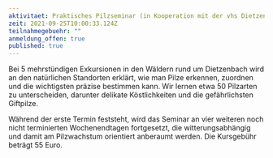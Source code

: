 ```yaml
---
aktivitaet: Praktisches Pilzseminar (in Kooperation mit der vhs Dietzenbach)
zeit: 2021-09-25T10:00:33.124Z
teilnahmegebuehr: ""
anmeldung_offen: true
published: true
---
```

Bei  5 mehrstündigen Exkursionen in den Wäldern rund um Dietzenbach wird an den natürlichen Standorten erklärt, wie man Pilze erkennen, zuordnen und die wichtigsten präzise bestimmen kann. Wir lernen etwa 50 Pilzarten zu unterscheiden, darunter delikate Köstlichkeiten und die gefährlichsten Giftpilze.

Während der erste Termin feststeht, wird das Seminar an vier weiteren noch nicht terminierten Wochenendtagen fortgesetzt, die witterungsabhängig und damit am Pilzwachstum orientiert anberaumt werden. Die Kursgebühr beträgt 55 Euro.
